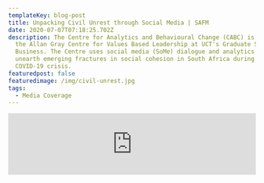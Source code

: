 ```yaml
---
templateKey: blog-post
title: Unpacking Civil Unrest through Social Media | SAFM
date: 2020-07-07T07:18:25.702Z
description: The Centre for Analytics and Behavioural Change (CABC) is based at
  the Allan Gray Centre for Values Based Leadership at UCT's Graduate School of
  Business. The Centre uses social media (SoMe) dialogue and analytics to
  unearth emerging fractures in social cohesion in South Africa during the
  COVID-19 crisis.
featuredpost: false
featuredimage: /img/civil-unrest.jpg
tags:
  - Media Coverage
---
```

<iframe src="https://iframe.iono.fm/e/886202" width="100%" height="126" frameborder="0"></iframe>